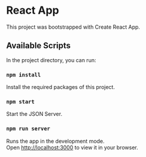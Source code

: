 # React App

This project was bootstrapped with Create React App.

## Available Scripts

In the project directory, you can run:

### `npm install`

Install the required packages of this project.

### `npm start`


Start the JSON Server.

### `npm run server`


Runs the app in the development mode.\
Open [http://localhost:3000](http://localhost:3000) to view it in your browser.
